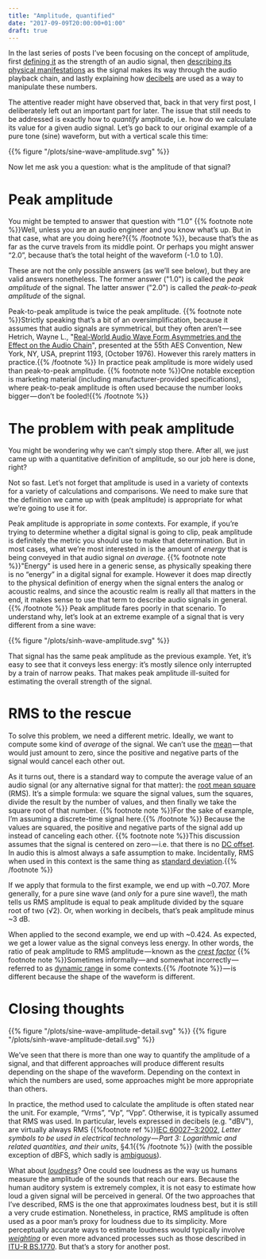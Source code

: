 ```yaml
---
title: "Amplitude, quantified"
date: "2017-09-09T20:00:00+01:00"
draft: true
---
```


In the last series of posts I’ve been focusing on the concept of amplitude, first [defining it](<{{% ref "anatomy.md" %}}>) as the strength of an audio signal, then [describing its physical manifestations](<{{% ref "life.md" %}}>) as the signal makes its way through the audio playback chain, and lastly explaining how [decibels](<{{% ref "decibel.md" %}}>) are used as a way to manipulate these numbers.

The attentive reader might have observed that, back in that very first post, I deliberately left out an important part for later. The issue that still needs to be addressed is exactly how to *quantify* amplitude, i.e. how do we calculate its value for a given audio signal. Let’s go back to our original example of a pure tone (sine) waveform, but with a vertical scale this time:

{{% figure "/plots/sine-wave-amplitude.svg" %}}

Now let me ask you a question: what is the amplitude of that signal?

# Peak amplitude

You might be tempted to answer that question with “1.0” {{% footnote note %}}Well, unless you are an audio engineer and you know what’s up. But in that case, what are you doing here?{{% /footnote %}}, because that’s the as far as the curve travels from its middle point. Or perhaps you might answer “2.0”, because that’s the total height of the waveform (-1.0 to 1.0).

These are not the only possible answers (as we’ll see below), but they are valid answers nonetheless. The former answer ("1.0") is called the *peak amplitude* of the signal. The latter answer ("2.0") is called the *peak-to-peak amplitude* of the signal.

Peak-to-peak amplitude is twice the peak amplitude. {{% footnote note %}}Strictly speaking that’s a bit of an oversimplification, because it assumes that audio signals are symmetrical, but they often aren’t — see Hetrich, Wayne L., "[Real-World Audio Wave Form Asymmetries and the Effect on the Audio Chain](http://www.aes.org/e-lib/browse.cfm?elib=2221)", presented at the 55th AES Convention, New York, NY, USA, preprint 1193, (October 1976). However this rarely matters in practice.{{% /footnote %}} In practice peak amplitude is more widely used than peak-to-peak amplitude. {{% footnote note %}}One notable exception is marketing material (including manufacturer-provided specifications), where peak-to-peak amplitude is often used because the number looks bigger — don’t be fooled!{{% /footnote %}}

# The problem with peak amplitude

You might be wondering why we can’t simply stop there. After all, we just came up with a quantitative definition of amplitude, so our job here is done, right?

Not so fast. Let’s not forget that amplitude is used in a variety of contexts for a variety of calculations and comparisons. We need to make sure that the definition we came up with (peak amplitude) is appropriate for what we’re going to use it for.

Peak amplitude is appropriate in *some* contexts. For example, if you’re trying to determine whether a digital signal is going to clip, peak amplitude is definitely the metric you should use to make that determination. But in most cases, what we’re most interested in is the amount of *energy* that is being conveyed in that audio signal *on average*. {{% footnote note %}}"Energy" is used here in a generic sense, as physically speaking there is no “energy” in a digital signal for example. However it does map directly to the physical definition of energy when the signal enters the analog or acoustic realms, and since the acoustic realm is really all that matters in the end, it makes sense to use that term to describe audio signals in general.{{% /footnote %}} Peak amplitude fares poorly in that scenario. To understand why, let’s look at an extreme example of a signal that is very different from a sine wave:

{{% figure "/plots/sinh-wave-amplitude.svg" %}}

That signal has the same peak amplitude as the previous example. Yet, it’s easy to see that it conveys less energy: it’s mostly silence only interrupted by a train of narrow peaks. That makes peak amplitude ill-suited for estimating the overall strength of the signal.

# RMS to the rescue

To solve this problem, we need a different metric. Ideally, we want to compute some kind of *average* of the signal. We can’t use the [mean][] — that would just amount to zero, since the positive and negative parts of the signal would cancel each other out.

As it turns out, there is a standard way to compute the average value of an audio signal (or any alternative signal for that matter): the [root mean square][] (RMS). It’s a simple formula: we square the signal values, sum the squares, divide the result by the number of values, and then finally we take the square root of that number. {{% footnote note %}}For the sake of example, I’m assuming a discrete-time signal here.{{% /footnote %}} Because the values are squared, the positive and negative parts of the signal add up instead of canceling each other. {{% footnote note %}}This discussion assumes that the signal is centered on zero — i.e. that there is no [DC offset](https://en.wikipedia.org/wiki/DC_bias). In audio this is almost always a safe assumption to make. Incidentally, RMS when used in this context is the same thing as [standard deviation](https://en.wikipedia.org/wiki/Standard_deviation).{{% /footnote %}}

If we apply that formula to the first example, we end up with ~0.707. More generally, for a pure sine wave (and *only* for a pure sine wave!), the math tells us RMS amplitude is equal to peak amplitude divided by the square root of two (√2). Or, when working in decibels, that’s peak amplitude minus ~3 dB.

When applied to the second example, we end up with ~0.424. As expected, we get a lower value as the signal conveys less energy. In other words, the ratio of peak amplitude to RMS amplitude — known as the *[crest factor][]* {{% footnote note %}}Sometimes informally — and somewhat incorrectly — referred to as [dynamic range](https://en.wikipedia.org/wiki/Dynamic_range#Music) in some contexts.{{% /footnote %}} — is different because the shape of the waveform is different.

# Closing thoughts

{{% figure "/plots/sine-wave-amplitude-detail.svg" %}}
{{% figure "/plots/sinh-wave-amplitude-detail.svg" %}}

We’ve seen that there is more than one way to quantify the amplitude of a signal, and that different approaches will produce different results depending on the shape of the waveform. Depending on the context in which the numbers are used, some approaches might be more appropriate than others.

In practice, the method used to calculate the amplitude is often stated near the unit. For example, “Vrms”, “Vp”, “Vpp”. Otherwise, it is typically assumed that RMS was used. In particular, levels expressed in decibels (e.g. "dBV"), are virtually always RMS {{%footnote ref %}}[IEC 60027–3:2002](https://webstore.iec.ch/publication/94), *Letter symbols to be used in electrical technology — Part 3: Logarithmic and related quantities, and their units*, §4.1{{% /footnote %}} (with the possible exception of dBFS, which sadly is [ambiguous][dbfs]).

What about *[loudness][]*? One could see loudness as the way us humans measure the amplitude of the sounds that reach our ears. Because the human auditory system is extremely complex, it is not easy to estimate how loud a given signal will be perceived in general. Of the two approaches that I’ve described, RMS is the one that approximates loudness best, but it is still a very crude estimation. Nonetheless, in practice, RMS amplitude is often used as a poor man’s proxy for loudness due to its simplicity. More perceptually accurate ways to estimate loudness would typically involve *[weighting][]* or even more advanced processes such as those described in [ITU-R BS.1770][]. But that’s a story for another post.

[crest factor]: https://en.wikipedia.org/wiki/Crest_factor

[dbfs]: https://en.wikipedia.org/wiki/DBFS

[itu-r bs.1770]: https://www.itu.int/rec/R-REC-BS.1770/en

[loudness]: https://en.wikipedia.org/wiki/Loudness

[mean]: https://en.wikipedia.org/wiki/Arithmetic_mean

[root mean square]: https://en.wikipedia.org/wiki/Root_mean_square

[weighting]: https://en.wikipedia.org/wiki/Weighting
